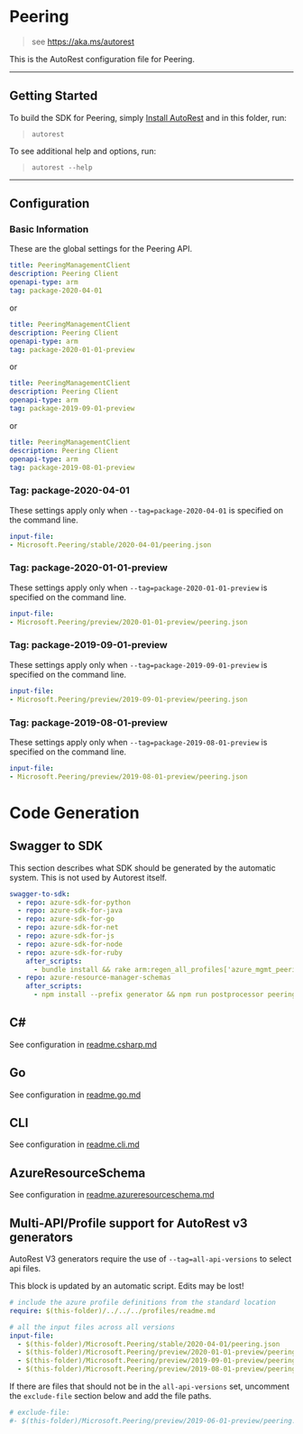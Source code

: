 # Peering

> see https://aka.ms/autorest

This is the AutoRest configuration file for Peering.

---
## Getting Started 
To build the SDK for Peering, simply [Install AutoRest](https://aka.ms/autorest/install) and in this folder, run:

> `autorest`

To see additional help and options, run:

> `autorest --help`
---

## Configuration



### Basic Information 
These are the global settings for the Peering API.

``` yaml
title: PeeringManagementClient
description: Peering Client
openapi-type: arm
tag: package-2020-04-01
```
or
``` yaml
title: PeeringManagementClient
description: Peering Client
openapi-type: arm
tag: package-2020-01-01-preview
```
or
``` yaml
title: PeeringManagementClient
description: Peering Client
openapi-type: arm
tag: package-2019-09-01-preview
```
or
``` yaml
title: PeeringManagementClient
description: Peering Client
openapi-type: arm
tag: package-2019-08-01-preview
```

### Tag: package-2020-04-01

These settings apply only when `--tag=package-2020-04-01` is specified on the command line.

``` yaml $(tag) == 'package-2020-04-01'
input-file:
- Microsoft.Peering/stable/2020-04-01/peering.json
```

### Tag: package-2020-01-01-preview

These settings apply only when `--tag=package-2020-01-01-preview` is specified on the command line.

``` yaml $(tag) == 'package-2020-01-01-preview'
input-file:
- Microsoft.Peering/preview/2020-01-01-preview/peering.json
```

### Tag: package-2019-09-01-preview

These settings apply only when `--tag=package-2019-09-01-preview` is specified on the command line.

``` yaml $(tag) == 'package-2019-09-01-preview'
input-file:
- Microsoft.Peering/preview/2019-09-01-preview/peering.json
```

### Tag: package-2019-08-01-preview

These settings apply only when `--tag=package-2019-08-01-preview` is specified on the command line.

``` yaml $(tag) == 'package-2019-08-01-preview'
input-file:
- Microsoft.Peering/preview/2019-08-01-preview/peering.json
```


# Code Generation

## Swagger to SDK

This section describes what SDK should be generated by the automatic system.
This is not used by Autorest itself.

``` yaml $(swagger-to-sdk)
swagger-to-sdk:
  - repo: azure-sdk-for-python
  - repo: azure-sdk-for-java
  - repo: azure-sdk-for-go
  - repo: azure-sdk-for-net
  - repo: azure-sdk-for-js
  - repo: azure-sdk-for-node
  - repo: azure-sdk-for-ruby
    after_scripts:
      - bundle install && rake arm:regen_all_profiles['azure_mgmt_peering']
  - repo: azure-resource-manager-schemas
    after_scripts:
      - npm install --prefix generator && npm run postprocessor peering/resource-manager --prefix generator && npm install --prefix tools && npm run test --prefix tools
```

## C# 

See configuration in [readme.csharp.md](./readme.csharp.md)

## Go

See configuration in [readme.go.md](./readme.go.md)

## CLI

See configuration in [readme.cli.md](./readme.cli.md)

## AzureResourceSchema

See configuration in [readme.azureresourceschema.md](./readme.azureresourceschema.md)

## Multi-API/Profile support for AutoRest v3 generators 

AutoRest V3 generators require the use of `--tag=all-api-versions` to select api files.

This block is updated by an automatic script. Edits may be lost!

``` yaml $(tag) == 'all-api-versions' /* autogenerated */
# include the azure profile definitions from the standard location
require: $(this-folder)/../../../profiles/readme.md

# all the input files across all versions
input-file:
  - $(this-folder)/Microsoft.Peering/stable/2020-04-01/peering.json
  - $(this-folder)/Microsoft.Peering/preview/2020-01-01-preview/peering.json
  - $(this-folder)/Microsoft.Peering/preview/2019-09-01-preview/peering.json
  - $(this-folder)/Microsoft.Peering/preview/2019-08-01-preview/peering.json

```

If there are files that should not be in the `all-api-versions` set, 
uncomment the  `exclude-file` section below and add the file paths.

``` yaml $(tag) == 'all-api-versions'
# exclude-file: 
#- $(this-folder)/Microsoft.Peering/preview/2019-06-01-preview/peering.json
```
